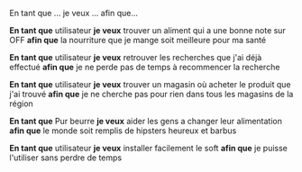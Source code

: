 En tant que ...  je veux ... afin que...

**En tant que** utilisateur **je veux** trouver un aliment qui a une bonne note sur OFF **afin que** la nourriture  que je mange soit meilleure pour ma santé

**En tant que** utilisateur **je veux** retrouver les recherches que j'ai déjà effectué **afin que** je ne perde pas de temps à recommencer la recherche

**En tant que** utilisateur **je veux** trouver un magasin où acheter le produit que j'ai trouvé **afin que** je ne cherche pas pour rien dans tous les magasins de la région

**En tant que** Pur beurre **je veux** aider les gens a changer leur alimentation **afin que** le monde soit remplis de hipsters heureux et barbus

**En tant que** utilisateur **je veux** installer facilement le soft **afin que** je puisse l'utiliser sans perdre de temps

